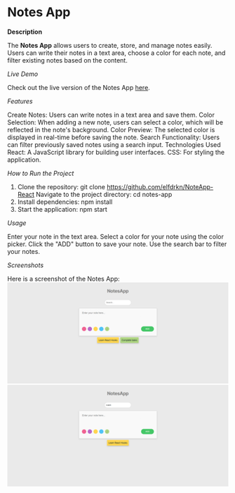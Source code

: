 # Notes App

**Description**

The **Notes App** allows users to create, store, and manage notes easily.
Users can write their notes in a text area, choose a color for each note, and filter existing notes based on the content.

*Live Demo*

Check out the live version of the Notes App [here](https://melodious-faun-eda134.netlify.app/).

*Features*

Create Notes: Users can write notes in a text area and save them.
Color Selection: When adding a new note, users can select a color, which will be reflected in the note's background.
Color Preview: The selected color is displayed in real-time before saving the note.
Search Functionality: Users can filter previously saved notes using a search input.
Technologies Used
React: A JavaScript library for building user interfaces.
CSS: For styling the application.

*How to Run the Project*

1. Clone the repository:
    git clone https://github.com/elfdrkn/NoteApp-React
   Navigate to the project directory:
    cd notes-app
2. Install dependencies:
    npm install
3. Start the application:
    npm start

*Usage*

Enter your note in the text area.
Select a color for your note using the color picker.
Click the "ADD" button to save your note.
Use the search bar to filter your notes.

*Screenshots*

Here is a screenshot of the Notes App:
![Notes App Screenshot](./public/ss/notes-app1.png)
![Notes App Screenshot](./public/ss/notes-app2.png)


